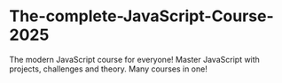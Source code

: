 # The-complete-JavaScript-Course-2025
The modern JavaScript course for everyone! Master JavaScript with projects, challenges and theory. Many courses in one!
